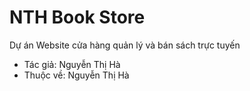 # NTH Book Store

Dự án Website cửa hàng quản lý và bán sách trực tuyến

- Tác giả: Nguyễn Thị Hà
- Thuộc về: Nguyễn Thị Hà
